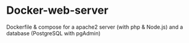 # Docker-web-server
Dockerfile &amp; compose for a apache2 server (with php &amp; Node.js) and a database (PostgreSQL with pgAdmin)
